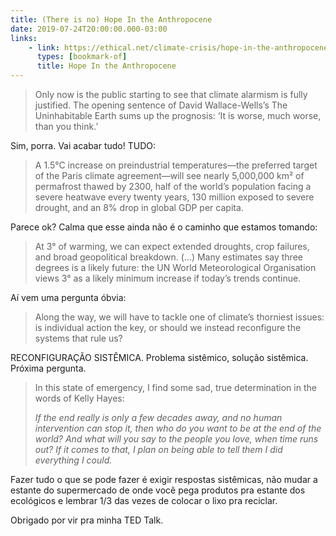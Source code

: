 ```yaml
---
title: (There is no) Hope In the Anthropocene
date: 2019-07-24T20:00:00.000-03:00
links:
    - link: https://ethical.net/climate-crisis/hope-in-the-anthropocene/
      types: [bookmark-of]
      title: Hope In the Anthropocene
---
```


> Only now is the public starting to see that climate alarmism is fully justified. The opening sentence of David Wallace-Wells’s The Uninhabitable Earth sums up the prognosis: ‘It is worse, much worse, than you think.’

Sim, porra. Vai acabar tudo! TUDO:

> A 1.5°C increase on preindustrial temperatures—the preferred target of the Paris climate agreement—will see nearly 5,000,000 km² of permafrost thawed by 2300, half of the world’s population facing a severe heatwave every twenty years, 130 million exposed to severe drought, and an 8% drop in global GDP per capita.

Parece ok? Calma que esse ainda não é o caminho que estamos tomando:

> At 3° of warming, we can expect extended droughts, crop failures, and broad geopolitical breakdown. (...) Many estimates say three degrees is a likely future: the UN World Meteorological Organisation views 3° as a likely minimum increase if today’s trends continue.

Aí vem uma pergunta óbvia:

> Along the way, we will have to tackle one of climate’s thorniest issues: is individual action the key, or should we instead reconfigure the systems that rule us?

RECONFIGURAÇÃO SISTÊMICA. Problema sistêmico, solução sistêmica. Próxima pergunta.

> In this state of emergency, I find some sad, true determination in the words of Kelly Hayes:
>
> _If the end really is only a few decades away, and no human intervention can stop it, then who do you want to be at the end of the world? And what will you say to the people you love, when time runs out? If it comes to that, I plan on being able to tell them I did everything I could._

Fazer tudo o que se pode fazer é exigir respostas sistêmicas, não mudar a estante do supermercado de onde você pega produtos pra estante dos ecológicos e lembrar 1/3 das vezes de colocar o lixo pra reciclar.

Obrigado por vir pra minha TED Talk.
